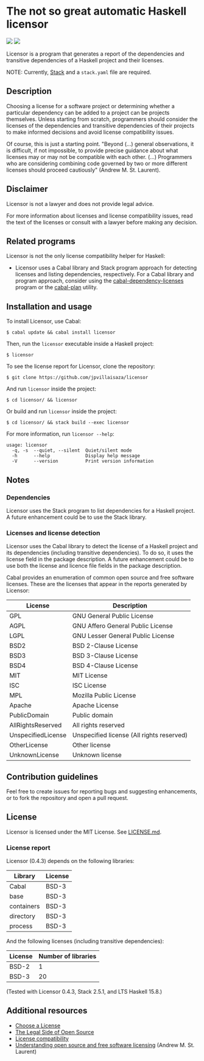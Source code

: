 # The not so great automatic Haskell licensor

[![][2]](https://www.stackage.org/lts/package/licensor)
[![][3]](https://www.stackage.org/nightly/package/licensor)

[2]: https://www.stackage.org/package/licensor/badge/lts
[3]: https://www.stackage.org/package/licensor/badge/nightly

Licensor is a program that generates a report of the dependencies and
transitive dependencies of a Haskell project and their licenses.

NOTE: Currently, [Stack](https://haskellstack.org/) and a `stack.yaml` file are
required.

## Description

Choosing a license for a software project or determining whether a
particular dependency can be added to a project can be projects
themselves. Unless starting from scratch, programmers should consider
the licenses of the dependencies and transitive dependencies of their
projects to make informed decisions and avoid license compatibility
issues.

Of course, this is just a starting point. "Beyond (...) general
observations, it is difficult, if not impossible, to provide precise
guidance about what licenses may or may not be compatible with each
other. (...) Programmers who are considering combining code governed
by two or more different licenses should proceed cautiously" (Andrew
M. St. Laurent).

## Disclaimer

Licensor is not a lawyer and does not provide legal advice.

For more information about licenses and license compatibility issues,
read the text of the licenses or consult with a lawyer before making
any decision.

## Related programs

Licensor is not the only license compatibility helper for Haskell:

- Licensor uses a Cabal library and Stack program approach for
  detecting licenses and listing dependencies, respectively. For a
  Cabal library and program approach, consider using
  the [cabal-dependency-licenses][rp-01] program or the [cabal-plan][rp-02]
  utility.

[rp-01]: https://hackage.haskell.org/package/cabal-dependency-licenses
[rp-02]: https://hackage.haskell.org/package/cabal-plan

## Installation and usage

To install Licensor, use Cabal:

```
$ cabal update && cabal install licensor
```

Then, run the `licensor` executable inside a Haskell project:

```
$ licensor
```

To see the license report for Licensor, clone the repository:

```
$ git clone https://github.com/jpvillaisaza/licensor
```

And run `licensor` inside the project:

```
$ cd licensor/ && licensor
```

Or build and run `licensor` inside the project:

```
$ cd licensor/ && stack build --exec licensor
```

For more information, run `licensor --help`:

```
usage: licensor
  -q, -s  --quiet, --silent  Quiet/silent mode
  -h      --help             Display help message
  -V      --version          Print version information
```

## Notes

### Dependencies

Licensor uses the Stack program to list dependencies for a Haskell
project. A future enhancement could be to use the Stack library.

### Licenses and license detection

Licensor uses the Cabal library to detect the license of a Haskell
project and its dependencies (including transitive dependencies). To
do so, it uses the license field in the package description. A future
enhancement could be to use both the license and licence file fields
in the package description.

Cabal provides an enumeration of common open source and free software
licenses. These are the licenses that appear in the reports generated
by Licensor:

License                   | Description
------------------------- | -------------------------
GPL                       | GNU General Public License
AGPL                      | GNU Affero General Public License
LGPL                      | GNU Lesser General Public License
BSD2                      | BSD 2-Clause License
BSD3                      | BSD 3-Clause License
BSD4                      | BSD 4-Clause License
MIT                       | MIT License
ISC                       | ISC License
MPL                       | Mozilla Public License
Apache                    | Apache License
PublicDomain              | Public domain
AllRightsReserved         | All rights reserved
UnspecifiedLicense        | Unspecified license (All rights reserved)
OtherLicense              | Other license
UnknownLicense            | Unknown license

## Contribution guidelines

Feel free to create issues for reporting bugs and suggesting
enhancements, or to fork the repository and open a pull request.

## License

Licensor is licensed under the MIT License.
See [LICENSE.md](LICENSE.md).

### License report

Licensor (0.4.3) depends on the following libraries:

Library                   | License
------------------------- | -------------------------
Cabal                     | BSD-3
base                      | BSD-3
containers                | BSD-3
directory                 | BSD-3
process                   | BSD-3

And the following licenses (including transitive dependencies):

License                   | Number of libraries
------------------------- | -------------------------
BSD-2                     | 1
BSD-3                     | 20

(Tested with Licensor 0.4.3, Stack 2.5.1, and LTS Haskell 15.8.)

## Additional resources

- [Choose a License](https://choosealicense.com/)
- [The Legal Side of Open Source](https://opensource.guide/legal/)
- [License compatibility][ar-01]
- [Understanding open source and free software licensing][ar-02]
  (Andrew M. St. Laurent)

[ar-01]: https://en.wikipedia.org/wiki/License_compatibility
[ar-02]: http://www.oreilly.com/openbook/osfreesoft/book/
